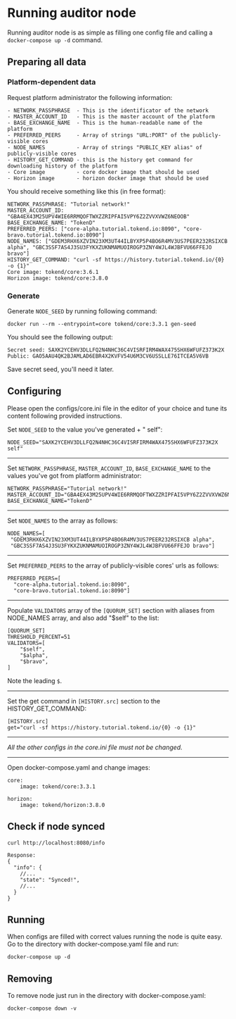 # Running auditor node
Running auditor node is as simple as filling one config file and calling a `docker-compose up -d` command.
## Preparing all data
### Platform-dependent data
Request platform administrator the following information:

    - NETWORK_PASSPHRASE  - This is the identificator of the network
    - MASTER_ACCOUNT_ID   - This is the master account of the platform
    - BASE_EXCHANGE_NAME  - This is the human-readable name of the platform
    - PREFERRED_PEERS     - Array of strings "URL:PORT" of the publicly-visible cores
    - NODE_NAMES          - Array of strings "PUBLIC_KEY alias" of publicly-visible cores
    - HISTORY_GET_COMMAND - this is the history get command for downloading history of the platform
    - Core image          - core docker image that should be used
    - Horizon image       - horizon docker image that should be used

You should receive something like this (in free format):
```
NETWORK_PASSPHRASE: "Tutorial network!"
MASTER_ACCOUNT_ID:  "GBA4EX43M25UPV4WIE6RRMQOFTWXZZRIPFAI5VPY6Z2ZVVXVWZ6NEOOB"
BASE_EXCHANGE_NAME: "TokenD"
PREFERRED_PEERS: ["core-alpha.tutorial.tokend.io:8090", "core-bravo.tutorial.tokend.io:8090"]
NODE_NAMES: ["GDEM3RHX6XZVIN23XM3UT44ILBYXP5P4BO6R4MV3US7PEER232RSIXCB alpha", "GBC3SSF7AS4J3SU3FYKXZUKNMAMUOIROGP3ZNY4WJL4WJBFVU66FFEJO bravo"]
HISTORY_GET_COMMAND: "curl -sf https://history.tutorial.tokend.io/{0} -o {1}"
Core image: tokend/core:3.6.1
Horizon image: tokend/core:3.8.0
```

### Generate
Generate `NODE_SEED` by running following command:
```
docker run --rm --entrypoint=core tokend/core:3.3.1 gen-seed
```
You should see the following output:
```
Secret seed: SAXK2YCEHV3DLLFQ2N4NHC36C4VISRFIRM4WAX475SHX6WFUFZ373K2X
Public: GAO5AAU4QK2BJAMLAD6EBR4X2KVFV54U6M3CV6USSLLE76ITCEA5V6VB
```
Save secret seed, you'll need it later.

## Configuring
Please open the configs/core.ini file in the editor of your choice and tune its content following provided instructions.

Set `NODE_SEED` to the value you've generated + " self":
```
NODE_SEED="SAXK2YCEHV3DLLFQ2N4NHC36C4VISRFIRM4WAX475SHX6WFUFZ373K2X self"
```
___

Set `NETWORK_PASSPHRASE`, `MASTER_ACCOUNT_ID`, `BASE_EXCHANGE_NAME` to the values you've got from platform administrator:
```
NETWORK_PASSPHRASE="Tutorial network!"
MASTER_ACCOUNT_ID="GBA4EX43M25UPV4WIE6RRMQOFTWXZZRIPFAI5VPY6Z2ZVVXVWZ6NEOOB"
BASE_EXCHANGE_NAME="TokenD"
```
___

Set `NODE_NAMES` to the array as follows:
```
NODE_NAMES=[
 "GDEM3RHX6XZVIN23XM3UT44ILBYXP5P4BO6R4MV3US7PEER232RSIXCB alpha",
 "GBC3SSF7AS4J3SU3FYKXZUKNMAMUOIROGP3ZNY4WJL4WJBFVU66FFEJO bravo"]
```
___

Set `PREFERRED_PEERS` to the array of publicly-visible cores' urls as follows:
```
PREFERRED_PEERS=[
  "core-alpha.tutorial.tokend.io:8090",
  "core-bravo.tutorial.tokend.io:8090"]
```
___

Populate `VALIDATORS` array of the `[QUORUM_SET]` section with aliases from NODE_NAMES array, and also add "$self" to the list:
```
[QUORUM_SET]
THRESHOLD_PERCENT=51
VALIDATORS=[
    "$self",
    "$alpha",
    "$bravo",
]
```
Note the leading `$`.
___

Set the get command in `[HISTORY.src]` section to the HISTORY_GET_COMMAND:
```
[HISTORY.src]
get="curl -sf https://history.tutorial.tokend.io/{0} -o {1}"
```
___
*All the other configs in the core.ini file must not be changed.*

___
Open docker-compose.yaml and change images:
```
core:
    image: tokend/core:3.3.1

horizon:
    image: tokend/horizon:3.8.0
```

## Check if node synced

```
curl http://localhost:8080/info

Response:
{
  "info": {
    //...
    "state": "Synced!",
    //...
  }
}

```

## Running
When configs are filled with correct values running the node is quite easy.
Go to the directory with docker-compose.yaml file and run:
```
docker-compose up -d
```

## Removing
To remove node just run in the directory with docker-compose.yaml:
```
docker-compose down -v
```
